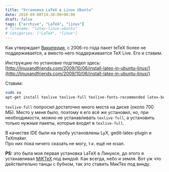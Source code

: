 ```yaml
---
title: "Установка LaTeX в Linux Ubuntu"
date: 2010-09-08T14:30:00+00:00
draft: false
tags: ["archive", "LaTeX", "linux"]
# filename: "latex-linux-ubuntu"
# catigories: ["LaTeX", "linux"]
---
```


Как утверждает [Википедия](http://ru.wikipedia.org/wiki/TeX_Live), с 2006-го года пакет teTeX более не поддерживается, а вместо него поддерживается TeX Live. Его и ставим.

Инструкцию по установке подглядел здесь: [http://linuxandfriends.com/2009/10/06/install-latex-in-ubuntu-linux/](http://linuxandfriends.com/2009/10/06/install-latex-in-ubuntu-linux/)

Ставим:

```bash
sudo su
apt-get install texlive texlive-full texlive-fonts-recommended latex-beamer texlive-pictures texlive-latex-extra
```

`texlive-full` попросил достаточно много места на диске (около 700 МБ). Место у меня было, поэтому я его всё же установил, но, при необходимости, можно не устанавливать `texlive-full`, а установить только нужные пакеты, которые входят в `texlive-full`.

В качестве IDE были на пробу установлены LyX, gedit-latex-plugin и TeXmaker.  
Про них пока ничего сказать не могу, т.к. ещё не юзал.

**PS:** это была моя первая установка LaTeX в Линуксе, до этого я устанавливал [MiKTeX](http://ru.wikipedia.org/wiki/MiKTeX) под виндой. Как всегда, небо и земля. Вот уж что действительно танцы с бубном, так это ставить МикТех под винду.
